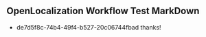 ## OpenLocalization Workflow Test MarkDown
* de7d5f8c-74b4-49f4-b527-20c06744fbad thanks!

<!--HONumber=Aug16_HO3-->


